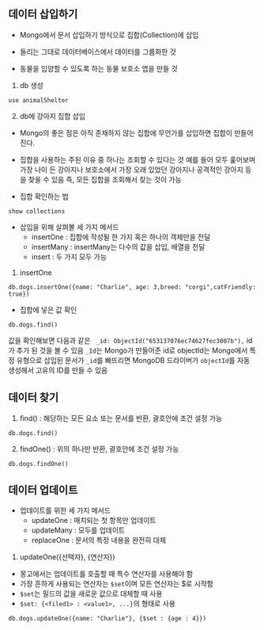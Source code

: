 ## 데이터 삽입하기

- Mongo에서 문서 삽입하기 방식으로 집합(Collection)에 삽입
- 들리는 그대로 데이터베이스에서 데이터를 그룹화한 것

- 동물을 입양할 수 있도록 하는 동물 보호소 앱을 만들 것

1. db 생성

```
use animalShelter
```

2. db에 강아지 집합 삽입

- Mongo의 좋은 점은 아직 존재하지 않는 집합에 무언가를 삽입하면 집합이 만들어진다.
- 집합을 사용하는 주된 이유 중 하나는 조회할 수 있다는 것 예를 들어 모두 훑어보며 가장 나이 든 강아지나 보호소에서 가장 오래 있었던 강아지나 공격적인 강아지 등을 찾을 수 있음 즉, 모든 집합을 조회해서 찾는 것이 가능

- 집합 확인하는 법

```
show collections
```

- 삽입을 위해 살펴볼 세 가지 메서드
  - insertOne : 집합에 작성될 한 가지 혹은 하나의 객체만을 전달
  - insertMany : insertMany는 다수의 값을 삽입, 배열을 전달
  - insert : 두 가지 모두 가능

1. insertOne

```
db.dogs.insertOne({name: "Charlie", age: 3,breed: "corgi",catFriendly: true})
```

- 집합에 넣은 값 확인

```
db.dogs.find()
```

값을 확인해보면 다음과 같은 ` _id: ObjectId("653137076ec74627fec3007b"),` id가 추가 된 것을 볼 수 있음
`_Id`는 Mongo가 만들어준 id로 objectId는 Mongo에서 특정 유형으로 삽입된 문서가 `_id`를 빠뜨리면 MongoDB 드라이버가 `objectId`를 자동 생성헤서 고유의 ID를 만들 수 있음

## 데이터 찾기

1. find() : 해당하는 모든 요소 또는 문서를 반환, 괄호안에 조건 설정 가능

```
db.dogs.find()
```

2. findOne() : 위의 하나만 반환, 괄호안에 조건 설정 가능

```
db.dogs.findOne()
```

## 데이터 업데이트

- 업데이트를 위한 세 가지 메서드
  - updateOne : 매치되는 첫 항목만 업데이트
  - updateMany : 모두를 업데이트
  - replaceOne : 문서의 특정 내용을 완전히 대체

1. updateOne({선택자}, {연산자})

- 몽고에서는 업데이트를 호출할 때 특수 연산자를 사용해야 함
- 가장 흔하게 사용되는 연산자는 `$set`이며 모든 연산자는 $로 시작함
- `$set`는 필드의 값을 새로운 값으로 대체할 때 사용
- `$set: {<filed1> : <value1>, ...}`의 형태로 사용

```
db.dogs.updateOne({name: "Charlie"}, {$set : {age : 4}})
```
